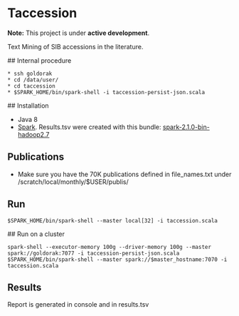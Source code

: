 # Taccession 

**Note:** This project is under **active development**.

Text Mining of SIB accessions in the literature. 

## Internal procedure
```shell
* ssh goldorak
* cd /data/user/
* cd taccession
* $SPARK_HOME/bin/spark-shell -i taccession-persist-json.scala
```

## Installation
* Java 8
* [Spark](http://spark.apache.org/downloads.html). Results.tsv were created with this bundle: [spark-2.1.0-bin-hadoop2.7](http://d3kbcqa49mib13.cloudfront.net/spark-2.1.0-bin-hadoop2.7.tgz)

## Publications
* Make sure you have the 70K publications defined in file_names.txt under /scratch/local/monthly/$USER/publis/

## Run
```shell
$SPARK_HOME/bin/spark-shell --master local[32] -i taccession.scala
```

## Run on a cluster
```shell
spark-shell --executor-memory 100g --driver-memory 100g --master spark://goldorak:7077 -i taccession-persist-json.scala
$SPARK_HOME/bin/spark-shell --master spark://$master_hostname:7070 -i taccession.scala
```

## Results
Report is generated in console and in results.tsv
